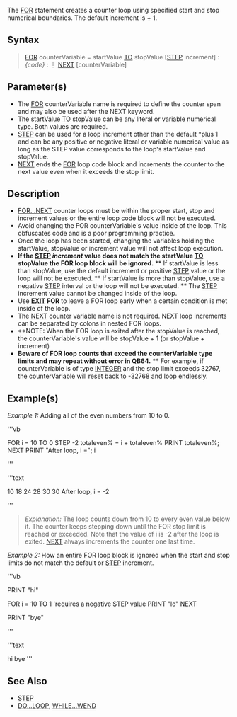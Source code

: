The [FOR](FOR) statement creates a counter loop using specified start and stop numerical boundaries. The default increment is + 1.


## Syntax
 
>  [FOR](FOR) counterVariable = startValue [TO](TO) stopValue [[STEP](STEP) increment]
> : *{code}*
> : ⋮
>  [NEXT](NEXT) [counterVariable]


## Parameter(s)

* The [FOR](FOR) counterVariable name is required to define the counter span and may also be used after the NEXT keyword.
* The startValue [TO](TO) stopValue can be any literal or variable numerical type. Both values are  required.
* [STEP](STEP) can be used for a loop increment other than the default *plus 1 and can be any positive or negative literal or variable numerical value as long as the STEP value corresponds to the loop's startValue and stopValue.
* [NEXT](NEXT) ends the [FOR](FOR) loop code block and increments the counter to the next value even when it exceeds the stop limit. 


## Description

* [FOR...NEXT](FOR...NEXT) counter loops must be within the proper start, stop and increment values or the entire loop code block will not be executed. 
* Avoid changing the FOR counterVariable's value inside of the loop. This obfuscates code and is a poor programming practice.
* Once the loop has been started, changing the variables holding the startValue, stopValue or increment value will not affect loop execution.
* **If the [STEP](STEP) *increment* value does not match the startValue [TO](TO) stopValue the FOR loop block will be ignored.**
** If startValue is less than stopValue, use the default increment or positive [STEP](STEP) value or the loop will not be executed.
** If startValue is more than stopValue, use a negative [STEP](STEP) interval or the loop will not be executed.
** The [STEP](STEP) increment value cannot be changed inside of the loop.
* Use **[EXIT](EXIT) FOR** to leave a FOR loop early when a certain condition is met inside of the loop.
* The [NEXT](NEXT) counter variable name is not required. NEXT loop increments can be separated by colons in nested FOR loops. 
* **NOTE: When the FOR loop is exited after the stopValue is reached, the counterVariable's value will be stopValue + 1 (or stopValue + increment)
* **Beware of FOR loop counts that exceed the counterVariable type limits and may repeat without error in QB64.**
** For example, if counterVariable is of type [INTEGER](INTEGER) and the stop limit exceeds 32767, the counterVariable will reset back to -32768 and loop endlessly.


## Example(s)

*Example 1:* Adding all of the even numbers from 10 to 0.

'''vb

FOR i = 10 TO 0 STEP -2
  totaleven% = i + totaleven%
  PRINT totaleven%;
NEXT
PRINT "After loop, i ="; i 

'''

'''text

10 18 24 28 30 30 After loop, i = -2

'''

> *Explanation:* The loop counts down from 10 to every even value below it. The counter keeps stepping down until the FOR stop limit is reached or exceeded. Note that the value of i is -2 after the loop is exited. [NEXT](NEXT) always increments the counter one last time.


*Example 2:* How an entire FOR loop block is ignored when the start and stop limits do not match the default or [STEP](STEP) increment.

'''vb

PRINT "hi"

FOR i = 10 TO 1 'requires a negative STEP value
  PRINT "lo"
NEXT

PRINT "bye"

'''

'''text

hi
bye 
'''



<!-- removed redundant example as Example 2 above shows exactly the same technique
*See Example:* 
* [http://qb64.net/wiki/index.php?title=Controller_Devices#Example Example that shows how ignoring bad FOR loops can work to a program's advantage without errors.] -->


## See Also

* [STEP](STEP) 
* [DO...LOOP](DO...LOOP), [WHILE...WEND](WHILE...WEND)




